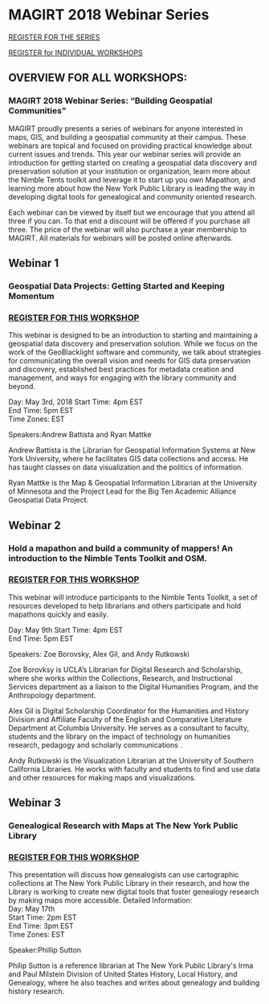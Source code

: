 # MAGIRT 2018 Webinar Series
[REGISTER FOR THE SERIES](http://www.ala.org/Template.cfm?Section=eventsconf&Template=/Conference/ConferenceList.cfm&ConferenceTypeCode=M)

[REGISTER for INDIVIDUAL WORKSHOPS](http://www.ala.org/Template.cfm?Section=olweb&Template=/Conference/ConferenceList.cfm&ConferenceTypeCode=X)

## OVERVIEW FOR ALL WORKSHOPS:
### MAGIRT 2018 Webinar Series: “Building Geospatial Communities”           
 
MAGIRT proudly presents a series of webinars for anyone interested in maps, GIS, and building a geospatial community at their campus. These webinars are topical and focused on providing practical knowledge about current issues and trends. This year our webinar series will provide an introduction for getting started on creating a geospatial data discovery and preservation solution at your institution or organization, learn more about the Nimble Tents toolkit and leverage it to start up you own Mapathon, and learning more about how the New York Public Library is leading the way in developing digital tools for genealogical and community oriented research.

Each webinar can be viewed by itself but we encourage that you attend all three if you can. To that end a discount will be offered if you purchase all three. The price of the webinar will also purchase a year membership to MAGIRT. All materials for webinars will be posted online afterwards.
 
## Webinar 1
### Geospatial Data Projects: Getting Started and Keeping Momentum
### [REGISTER FOR THIS WORKSHOP](http://www.ala.org/Template.cfm?Section=olweb&Template=/Conference/ConferenceList.cfm&ConferenceTypeCode=X) 
         
This webinar is designed to be an introduction to starting and maintaining a geospatial data discovery and preservation solution. While we focus on the work of the GeoBlacklight software and community, we talk about strategies for communicating the overall vision and needs for GIS data preservation and discovery, established best practices for metadata creation and management, and ways for engaging with the library community and beyond.
   
Day: May 3rd, 2018
Start Time:   4pm EST   	    
End Time:    5pm EST    	    
Time Zones:  EST   
 
Speakers:Andrew Battista and Ryan Mattke

Andrew Battista is the Librarian for Geospatial Information Systems at New York University, where he facilitates GIS data collections and access. He has taught classes on data visualization and the politics of information.

Ryan Mattke is the Map & Geospatial Information Librarian at the University of Minnesota and the Project Lead for the Big Ten Academic Alliance Geospatial Data Project.      
 
## Webinar 2
### Hold a mapathon and build a community of mappers! An introduction to the Nimble Tents Toolkit and OSM.  
### [REGISTER FOR THIS WORKSHOP](http://www.ala.org/Template.cfm?Section=olweb&Template=/Conference/ConferenceList.cfm&ConferenceTypeCode=X)    

This webinar will introduce participants to the Nimble Tents Toolkit, a set of resources developed to help librarians and others participate and hold mapathons quickly and easily.     
   
Day: May 9th
Start Time: 4pm EST  	    
End Time: 5pm EST       	     
 
Speakers: Zoe Borovsky, Alex Gil, and Andy Rutkowski

Zoe Borovksy is UCLA’s Librarian for Digital Research and Scholarship, where she works within the Collections, Research, and Instructional Services department as a liaison to the Digital Humanities Program, and the Anthropology department. 

Alex Gil is Digital Scholarship Coordinator for the Humanities and History Division and Affiliate Faculty of the English and Comparative Literature Department at Columbia University. He serves as a consultant to faculty, students and the library on the impact of technology on humanities research, pedagogy and scholarly communications  .

Andy Rutkowski is the Visualization Librarian at the University of Southern California Libraries. He works with faculty and students to find and use data and other resources for making maps and visualizations.

## Webinar 3
### Genealogical Research with Maps at The New York Public Library 
### [REGISTER FOR THIS WORKSHOP](http://www.ala.org/Template.cfm?Section=olweb&Template=/Conference/ConferenceList.cfm&ConferenceTypeCode=X)       

This presentation will discuss how genealogists can use cartographic collections at The New York Public Library in their research, and how the Library is working to create new digital tools that foster genealogy research by making maps more accessible.
Detailed Information:  
Day: May 17th	
Start Time: 2pm EST      	    
End Time: 3pm EST        	    
Time Zones:  EST  
 
Speaker:Phillip Sutton

Philip Sutton is a reference librarian at The New York Public Library's Irma and Paul Milstein Division of United States History, Local History, and Genealogy, where he also teaches and writes about genealogy and building history research. 

